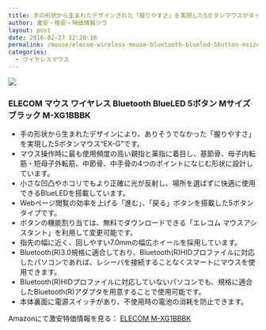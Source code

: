 ```yaml
---
title: 手の形状から生まれたデザインされた「握りやすさ」を実現した5ボタンマウスがタイムセール68%OFF特価1,650円！送料無料！
author: 激安・格安・特価情報ツウ
layout: post
date: 2016-02-27 12:20:10
permalink: /mouse/elecom-wireless-mouse-bluetooth-blueled-5button-msize-black-m-xg1bbbk-1650-amazon.html
categories:
  - ワイヤレスマウス
---
```

<div class="img-bg2 img_L">
  <a href="http://www.amazon.co.jp/gp/product/B00ESTO28U/ref=as_li_qf_sp_asin_il?ie=UTF8&camp=247&creative=1211&creativeASIN=B00ESTO28U&linkCode=as2&tag=tokkajohotsu-22"><img border="0" src="http://ws-fe.amazon-adsystem.com/widgets/q?_encoding=UTF8&ASIN=B00ESTO28U&Format=_SL250_&ID=AsinImage&MarketPlace=JP&ServiceVersion=20070822&WS=1&tag=tokkajohotsu-22" ></a><img src="http://ir-jp.amazon-adsystem.com/e/ir?t=tokkajohotsu-22&l=as2&o=9&a=B00ESTO28U" width="1" height="1" border="0" alt="" style="border:none !important; margin:0px !important;" />
</div>

### ELECOM マウス ワイヤレス Bluetooth BlueLED 5ボタン Mサイズ ブラック M-XG1BBBK
<!--more-->

* 手の形状から生まれたデザインにより、ありそうでなかった「握りやすさ」を実現した5ボタンマウス“EX-G"です。
* マウス操作時に最も使用頻度の高い親指と薬指に着目し、基節骨、母子内転筋・短母子外転筋、中節骨、中手骨の4つのポイントになじむ形状に設計しています。
* 小さな凹凸やホコリでもより正確に光が反射し、場所を選ばずに快適に使用できるBlueLEDを搭載しています。
* Webページ閲覧の効率を上げる「進む」、「戻る」ボタンを搭載した5ボタンタイプです。
* ボタンの機能割り当ては、無料でダウンロードできる「エレコム マウスアシスタント」を利用して変更可能です。
* 指先の幅に近く、回しやすい7.0mmの幅広ホイールを採用しています。
* Bluetooth(R)3.0規格に適合しており、Bluetooth(R)HIDプロファイルに対応したパソコンであれば、レシーバを接続することなくスマートにマウスを使用できます。
* Bluetooth(R)HIDプロファイルに対応していないパソコンでも、規格に適合したBluetooth(R)アダプタを用意することで使用可能です。
* 本体裏面に電源スイッチがあり、不使用時の電池の消耗を防止できます。

Amazonにて激安特価情報を見る： <a href="http://www.amazon.co.jp/gp/product/B00ESTO28U/ref=as_li_qf_sp_asin_il?ie=UTF8&camp=247&creative=1211&creativeASIN=B00ESTO28U&linkCode=as2&tag=tokkajohotsu-22" target="_blank"><span class="fs150p">ELECOM M-XG1BBBK</span></a>